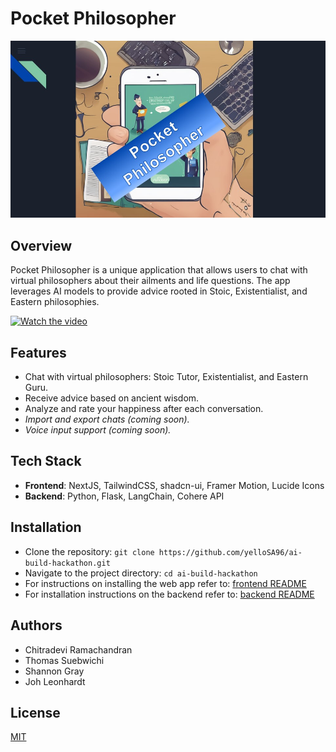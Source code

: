# Pocket Philosopher

![Project Image](Pocket_Philosopher.jpg)

## Overview

Pocket Philosopher is a unique application that allows users to chat with virtual philosophers about their ailments and life questions. The app leverages AI models to provide advice rooted in Stoic, Existentialist, and Eastern philosophies.

[![Watch the video](https://img.youtube.com/vi/G57W2IP7FFc/maxresdefault.jpg)](https://youtu.be/G57W2IP7FFc)

## Features

- Chat with virtual philosophers: Stoic Tutor, Existentialist, and Eastern Guru.
- Receive advice based on ancient wisdom.
- Analyze and rate your happiness after each conversation.
- *Import and export chats (coming soon).*
- *Voice input support (coming soon).*

## Tech Stack

- **Frontend**: NextJS, TailwindCSS, shadcn-ui, Framer Motion, Lucide Icons
- **Backend**: Python, Flask, LangChain, Cohere API

## Installation

- Clone the repository: `git clone https://github.com/yelloSA96/ai-build-hackathon.git`
- Navigate to the project directory: `cd ai-build-hackathon`
- For instructions on installing the web app refer to: [frontend README](frontend/README.md)
- For installation instructions on the backend refer to: [backend README](backend/README.md)

## Authors
 - Chitradevi Ramachandran
 - Thomas Suebwichi
 - Shannon Gray
 - Joh Leonhardt

## License

[MIT](LICENSE)


